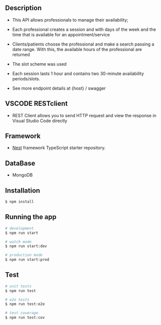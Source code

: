 ## Description
- This API allows professionals to manage their availability;

- Each professional creates a session and with days of the week and the time that is available for an appointment/service

- Clients/patients choose the professional and make a search passing a date range. With this, the available hours of the professional are returned

- The slot scheme was used

- Each session lasts 1 hour and contains two 30-minute availability periods/slots.

- See more endpoint details at {host} / swagger

## VSCODE RESTclient
- REST Client allows you to send HTTP request and view the response in Visual Studio Code directly

## Framework
- [Nest](https://github.com/nestjs/nest) framework TypeScript starter repository.


## DataBase
- MongoDB

## Installation

```bash
$ npm install
```

## Running the app

```bash
# development
$ npm run start

# watch mode
$ npm run start:dev

# production mode
$ npm run start:prod
```

## Test

```bash
# unit tests
$ npm run test

# e2e tests
$ npm run test:e2e

# test coverage
$ npm run test:cov
```
